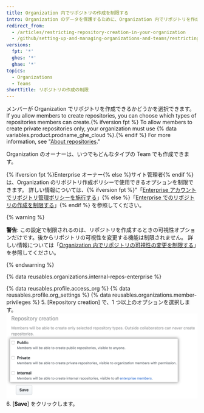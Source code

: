 ```yaml
---
title: Organization 内でリポジトリの作成を制限する
intro: Organization のデータを保護するために、Organization 内でリポジトリを作成するための権限を設定できます。
redirect_from:
  - /articles/restricting-repository-creation-in-your-organization
  - /github/setting-up-and-managing-organizations-and-teams/restricting-repository-creation-in-your-organization
versions:
  fpt: '*'
  ghes: '*'
  ghae: '*'
topics:
  - Organizations
  - Teams
shortTitle: リポジトリの作成の制限
---
```


メンバーが Organization でリポジトリを作成できるかどうかを選択できます。 If you allow members to create repositories, you can choose which types of repositories members can create.{% ifversion fpt %} To allow members to create private repositories only, your organization must use {% data variables.product.prodname_ghe_cloud %}.{% endif %} For more information, see "[About repositories](/repositories/creating-and-managing-repositories/about-repositories#about-repository-visibility)."

Organization のオーナーは、いつでもどんなタイプの Team でも作成できます。

{% ifversion fpt %}Enterprise オーナー{% else %}サイト管理者{% endif %}は、Organization のリポジトリ作成ポリシーで使用できるオプションを制限できます。 詳しい情報については、{% ifversion fpt %}"「[Enterprise アカウントでリポジトリ管理ポリシーを施行する](/github/setting-up-and-managing-your-enterprise/enforcing-repository-management-policies-in-your-enterprise-account)」{% else %}「[Enterprise でのリポジトリの作成を制限する](/admin/policies/enforcing-repository-management-policies-in-your-enterprise#setting-a-policy-for-repository-creation)」{% endif %} を参照してください。

{% warning %}

**警告**: この設定で制限されるのは、リポジトリを作成するときの可視性オプションだけです。後からリポジトリの可視性を変更する機能は制限されません。 詳しい情報については「[Organization 内でリポジトリの可視性の変更を制限する](/organizations/managing-organization-settings/restricting-repository-visibility-changes-in-your-organization)」を参照してください。

{% endwarning %}

{% data reusables.organizations.internal-repos-enterprise %}

{% data reusables.profile.access_org %}
{% data reusables.profile.org_settings %}
{% data reusables.organizations.member-privileges %}
5. [Repository creation] で、1 つ以上のオプションを選択します。 ![リポジトリ作成のオプション](/assets/images/help/organizations/repo-creation-perms-radio-buttons.png)
6. [**Save**] をクリックします。

